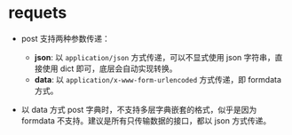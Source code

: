 # requets

+ post 支持两种参数传递：
	+ **json**: 以 `application/json` 方式传递，可以不显式使用 json 字符串，直接使用 dict 即可，底层会自动实现转换。
	+ **data**: 以 `application/x-www-form-urlencoded` 方式传递，即 formdata 方式。

+ 以 data 方式 post 字典时，不支持多层字典嵌套的格式，似乎是因为 formdata 不支持。建议是所有只传输数据的接口，都以 json 方式传递。